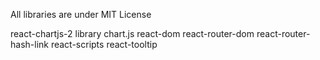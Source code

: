 All libraries are under MIT License

react-chartjs-2 library
chart.js
react-dom
react-router-dom
react-router-hash-link
react-scripts
react-tooltip
